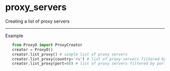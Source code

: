 # proxy_servers
Creating a list of proxy servers
___
Example

```python
   from ProxyO import ProxyCreator
   creator = ProxyO()
   creator.list_proxy() # simple list of proxy servers 
   creator.list_proxy(country='ru') # list of proxy servers filtered by country
   creator.list_proxy(port=80) # list of proxy servers filtered by port
```
